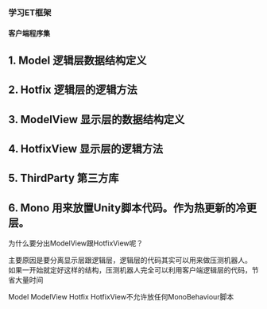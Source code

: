 ### 学习ET框架

#### 客户端程序集

## 1. Model 逻辑层数据结构定义
## 2. Hotfix 逻辑层的逻辑方法
## 3. ModelView 显示层的数据结构定义
## 4. HotfixView 显示层的逻辑方法
## 5. ThirdParty 第三方库
## 6. Mono 用来放置Unity脚本代码。作为热更新的冷更层。

为什么要分出ModelView跟HotfixView呢？  

主要原因是要分离显示层跟逻辑层，逻辑层的代码其实可以用来做压测机器人。  
如果一开始就定好这样的结构，压测机器人完全可以利用客户端逻辑层的代码，节省大量时间


 Model ModelView Hotfix HotfixView不允许放任何MonoBehaviour脚本
